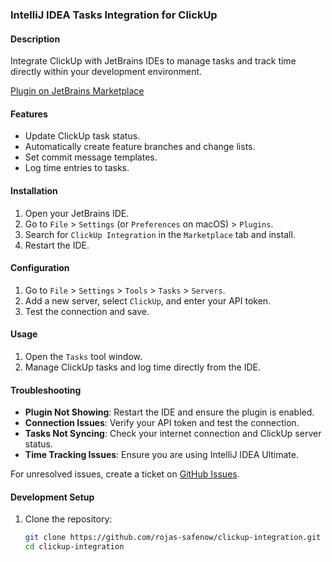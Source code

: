 ### IntelliJ IDEA Tasks Integration for ClickUp

#### Description

Integrate ClickUp with JetBrains IDEs to manage tasks and track time directly within your development environment.

[Plugin on JetBrains Marketplace](https://plugins.jetbrains.com/plugin/26944-clickup-integration)

#### Features

- Update ClickUp task status.
- Automatically create feature branches and change lists.
- Set commit message templates.
- Log time entries to tasks.

#### Installation

1. Open your JetBrains IDE.
2. Go to `File` > `Settings` (or `Preferences` on macOS) > `Plugins`.
3. Search for `ClickUp Integration` in the `Marketplace` tab and install.
4. Restart the IDE.

#### Configuration

1. Go to `File` > `Settings` > `Tools` > `Tasks` > `Servers`.
2. Add a new server, select `ClickUp`, and enter your API token.
3. Test the connection and save.

#### Usage

1. Open the `Tasks` tool window.
2. Manage ClickUp tasks and log time directly from the IDE.

#### Troubleshooting

- **Plugin Not Showing**: Restart the IDE and ensure the plugin is enabled.
- **Connection Issues**: Verify your API token and test the connection.
- **Tasks Not Syncing**: Check your internet connection and ClickUp server status.
- **Time Tracking Issues**: Ensure you are using IntelliJ IDEA Ultimate.

For unresolved issues, create a ticket on [GitHub Issues](https://github.com/rojas-safenow/clickup-integration/issues).

#### Development Setup

1. Clone the repository:
   ```sh
   git clone https://github.com/rojas-safenow/clickup-integration.git
   cd clickup-integration